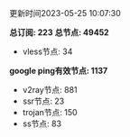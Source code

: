更新时间2023-05-25 10:07:30

**总订阅: 223**
**总节点: 49452**
- vless节点: 34

**google ping有效节点: 1137**
- v2ray节点: 881
- ssr节点: 23
- trojan节点: 150
- ss节点: 83
